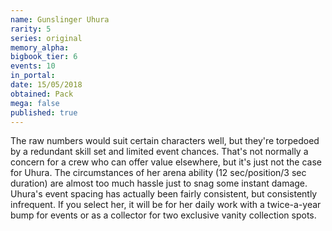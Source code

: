 ```yaml
---
name: Gunslinger Uhura
rarity: 5
series: original
memory_alpha:
bigbook_tier: 6
events: 10
in_portal:
date: 15/05/2018
obtained: Pack
mega: false
published: true
---
```


The raw numbers would suit certain characters well, but they're torpedoed by a redundant skill set and limited event chances. That's not normally a concern for a crew who can offer value elsewhere, but it's just not the case for Uhura. The circumstances of her arena ability (12 sec/position/3 sec duration) are almost too much hassle just to snag some instant damage. Uhura's event spacing has actually been fairly consistent, but consistently infrequent. If you select her, it will be for her daily work with a twice-a-year bump for events or as a collector for two exclusive vanity collection spots.

